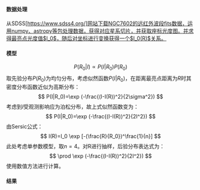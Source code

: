 #### 数据处理
从SDSS[https://www.sdss4.org/]网站下载NGC7602的远红外波段fits数据，运用numpy、astropy等包处理数据，获得对应星系切片，并获取座标光度图。并求得最亮点光度值$I_0$，随后对坐标进行变换获得一个$I_0(R)$关系。

#### 模型
$$
P(R_0|I)\propto P(I|R_0)P(R_0)
$$
取先验分布$P(R_0)$为均匀分布，考虑似然函数$P(I|R_0)$，在距离最亮点距离为$R$时其密度分布函数近似为高斯分布：
$$
P(I|R_0)=\exp (-\frac{(I-I(R))^2}{2\sigma^2})
$$
考虑到$I$受观测影响应为泊松分布，故上式似然函数变为：
$$
P(I|R_0)=\exp (-\frac{(I-I(R))^2}{2I^2})
$$
由Sersic公式：
$$
I(R)=I_0 \exp [-(\frac{R}{R_0})^\frac{1}{n}]
$$
此处考虑单参数模型，取$n=4$。对R进行抽样，后验分布表达式为：
$$
\prod \exp (-\frac{(I-I(R))^2}{2I^2})
$$
使用数值方法进行计算。
#### 结果

